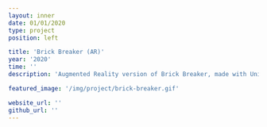 ```yaml
---
layout: inner
date: 01/01/2020
type: project
position: left

title: 'Brick Breaker (AR)'
year: '2020'
time: ''
description: 'Augmented Reality version of Brick Breaker, made with Unity and Vuforia Engine'

featured_image: '/img/project/brick-breaker.gif'

website_url: ''
github_url: ''
---
```

